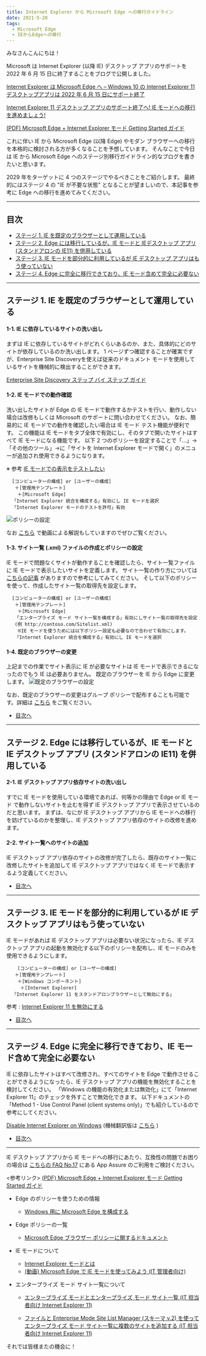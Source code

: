 ```yaml
---
title: Internet Explorer から Microsoft Edge への移行ガイドライン
date: 2021-5-20
tags: 
  - Microsoft Edge
  - IEからEdgeへの移行
---
```


みなさんこんにちは！

Microsoft は Internet Explorer (以降 IE) デスクトップ アプリのサポートを 2022 年 6 月 15 日に終了することをブログで公開しました。

[Internet Explorer は Microsoft Edge へ – Windows 10 の Internet Explorer 11 デスクトップアプリは 2022 年 6 月 15 日にサポート終了](https://blogs.windows.com/japan/2021/05/19/the-future-of-internet-explorer-on-windows-10-is-in-microsoft-edge/)

[Internet Explorer 11 デスクトップ アプリのサポート終了へ! IE モードへの移行を進めましょう!](https://jpdsi.github.io/blog/internet-explorer-microsoft-edge/internet-explorer-app-end-of-support/)

[(PDF) Microsoft Edge + Internet Explorer モード Getting Started ガイド](https://46c4ts1tskv22sdav81j9c69-wpengine.netdna-ssl.com/wp-content/uploads/prod/sites/31/2021/05/a837387e3dad2d655f50ebc0e83c8edf.pdf)

これに伴い IE から Microsoft Edge (以降 Edge) やモダン ブラウザーへの移行を本格的に検討される方が多くなることを予想しています。
そんなことで今日は IE から Microsoft Edge へのステージ別移行ガイドライン的なブログを書きたいと思います。

2029 年をターゲットに 4 つのステージでやるべきことをご紹介します。
最終的にはステージ 4 の "IE が不要な状態" となることが望ましいので、本記事を参考に Edge への移行を進めてみてください。

---

## 目次

- [ステージ 1. IE を既定のブラウザーとして運用している](#ステージ-1-IE-を既定のブラウザーとして運用している)
- [ステージ 2. Edge には移行しているが、IE モードと IEデスクトップ アプリ (スタンドアロンの IE11) を併用している](#ステージ-2-Edge-には移行しているが、IE-モードと-IE-デスクトップ-アプリ-スタンドアロンの-IE11-を併用している)
- [ステージ 3. IE モードを部分的に利用しているが IE デスクトップ アプリはもう使っていない](#ステージ-3-IE-モードを部分的に利用しているが-IE-デスクトップ-アプリはもう使っていない)
- [ステージ 4. Edge に完全に移行できており、IE モード含めて完全に必要ない](#ステージ-4-Edge-に完全に移行できており、IE-モード含めて完全に必要ない)

---

## ステージ 1. IE を既定のブラウザーとして運用している

#### 1-1. IE に依存しているサイトの洗い出し
まずは IE に依存しているサイトがどれくらいあるのか、また、具体的にどのサイトが依存しているのか洗い出します。
1 ページずつ確認することが確実ですが、Enterprise Site Discoveryを使えば従来のドキュメント モードを使用しているサイトを機械的に検出することができます。

[Enterprise Site Discovery ステップ バイ ステップ ガイド](https://docs.microsoft.com/ja-jp/deployedge/edge-ie-mode-site-discovery)

#### 1-2. IE モードでの動作確認
洗い出したサイトが Edge の IE モードで動作するかテストを行い、動作しない場合は改修もしくは Microsoft のサポートに問い合わせてください。
なお、簡易的に IE モードでの動作を確認したい場合は IE モード テスト機能が便利です。
この機能は IE モードをタブ全体で有効にし、そのタブで開いたサイトはすべて IE モードになる機能です。
以下 2 つのポリシーを設定することで「…」->「その他のツール」->に「サイトを Internet Explorer モードで開く」のメニューが追加され使用できるようになります。

※ 参考 [IE モードでの表示をテストしたい](https://jpdsi.github.io/blog/internet-explorer-microsoft-edge/ie-mode-faq/#IE-%E3%83%A2%E3%83%BC%E3%83%89%E3%81%A7%E3%81%AE%E8%A1%A8%E7%A4%BA%E3%82%92%E3%83%86%E3%82%B9%E3%83%88%E3%81%97%E3%81%9F%E3%81%84)

      [コンピューターの構成] or [ユーザーの構成]
       ＋[管理用テンプレート]
        ＋[Microsoft Edge]
      「Internet Explorer 統合を構成する」有効にし IE モードを選択
      「Internet Explorer モードのテストを許可」有効

![ポリシーの設定](./guidelines-for-migrating-from-ie-to-microsoft-edge/1.png)

なお [こちら](https://youtu.be/XPFx4A32npk) で動画による解説もしていますのでぜひご覧ください。

#### 1-3. サイト一覧 (.xml) ファイルの作成とポリシーの設定
IE モードで問題なくサイトが動作することを確認したら、サイト一覧ファイルに IE モードで表示したいサイトを定義します。
サイト一覧の作り方については [こちらの記事](https://jpdsi.github.io/blog/internet-explorer-microsoft-edge/edge-ie-mode-site-list-manager/) がありますので参考にしてみてください。
そして以下のポリシーを使って、作成したサイト一覧の取得先を設定します。

      [コンピューターの構成] or [ユーザーの構成]
       ＋[管理用テンプレート]
        ＋[Microsoft Edge]
       「エンタープライズ モード サイト一覧を構成する」有効にしサイト一覧の取得先を設定
       (例 http://contoso.com/Sitelist.xml)
        ※IE モードを使うためには以下ポリシー設定も必要なので合わせて有効にします。
       「Internet Explorer 統合を構成する」有効にし IE モードを選択

#### 1-4. 既定のブラウザーの変更
上記までの作業でサイト表示に IE が必要なサイトは IE モードで表示できるになったのでもう IE は必要ありません。
既定のブラウザーを IE から Edge に変更します。
![既定のブラウザーの設定](./guidelines-for-migrating-from-ie-to-microsoft-edge/2.png)

なお、既定のブラウザーの変更はグループ ポリシーで配布することも可能です。詳細は [こちら](https://docs.microsoft.com/ja-jp/deployedge/edge-default-browser) をご覧ください。

- [目次へ](#目次)
---

## ステージ 2. Edge には移行しているが、IE モードと IE デスクトップ アプリ (スタンドアロンの IE11) を併用している
#### 2-1. IE デスクトップ アプリ依存サイトの洗い出し
すでに IE モードを使用している環境であれば、何等かの理由で Edge or IE モード で動作しないサイトを止むを得ず IE デスクトップ アプリで表示させているのだと思います。
まずは、なにが IE デスクトップ アプリから IE モードへの移行を妨げているのかを整理し、IE デスクトップ アプリ依存のサイトの改修を進めます。

#### 2-2. サイト一覧へのサイトの追加
IE デスクトップ アプリ依存のサイトの改修が完了したら、既存のサイト一覧に改修したサイトを追加して IE デスクトップ アプリではなく IE モードで表示するよう定義してください。

- [目次へ](#目次)
---

## ステージ 3. IE モードを部分的に利用しているが IE デスクトップ アプリはもう使っていない
IE モードがあれば IE デスクトップ アプリは必要ない状況になったら、IE デスクトップ アプリの起動を無効化する以下のポリシーを配布し、IE モードのみを使用できるようにします。

        [コンピューターの構成] or [ユーザーの構成]
       ＋[管理用テンプレート]
        ＋[Windows コンポーネント]
         ＋[Internet Explorer]
      「Internet Explorer 11 をスタンドアロンブラウザーとして無効にする」

参考 : [Internet Explorer 11 を無効にする](https://docs.microsoft.com/ja-jp/deployedge/edge-ie-disable-ie11)

- [目次へ](#目次)
---

## ステージ 4. Edge に完全に移行できており、IE モード含めて完全に必要ない
IE に依存したサイトはすべて改修され、すべてのサイトを Edge で動作させることができるようになったら、IE デスクトップ アプリの機能を無効化することを検討してください。
「Windows の機能の有効化または無効化」にて「Internet Explorer 11」のチェックを外すことで無効化できます。
以下ドキュメントの「Method 1 - Use Control Panel (client systems only)」でも紹介しているので参考にしてください。

[Disable Internet Explorer on Windows](https://docs.microsoft.com/en-us/troubleshoot/browsers/disable-internet-explorer-windows) (機械翻訳版は [こちら](https://docs.microsoft.com/ja-jp/troubleshoot/browsers/disable-internet-explorer-windows) )

- [目次へ](#目次)
---

IE デスクトップ アプリから IE モードへの移行にあたり、互換性の問題でお困りの場合は [こちらの FAQ No.17](https://blogs.windows.com/japan/2021/05/19/internet-explorer-11-desktop-app-retirement-faq/) にある App Assure のご利用をご検討ください。


<参考リンク>
[(PDF) Microsoft Edge + Internet Explorer モード Getting Started ガイド](https://46c4ts1tskv22sdav81j9c69-wpengine.netdna-ssl.com/wp-content/uploads/prod/sites/31/2021/05/a837387e3dad2d655f50ebc0e83c8edf.pdf)

- Edge のポリシーを使うための情報
    * [Windows 用に Microsoft Edge を構成する](https://docs.microsoft.com/ja-jp/deployedge/configure-microsoft-edge)

- Edge ポリシーの一覧
    * [Microsoft Edge ブラウザー ポリシーに関するドキュメント](https://docs.microsoft.com/ja-jp/deployedge/configure-microsoft-edge)

- IE モードについて
    * [Internet Explorer モードとは](https://docs.microsoft.com/ja-jp/deployedge/edge-ie-mode)
    * [(動画) Microsoft Edge で IE モードを使ってみよう (IT 管理者向け)](https://youtu.be/XPFx4A32npk)

- エンタープライズ モード サイト一覧について
    * [エンタープライズ モードとエンタープライズ モード サイト一覧 (IT 担当者向け Internet Explorer 11)](https://docs.microsoft.com/ja-jp/internet-explorer/ie11-deploy-guide/what-is-enterprise-mode)

    * [ファイルと Enterprise Mode Site List Manager (スキーマ v.2) を使ってエンタープライズ モード サイト一覧に複数のサイトを追加する (IT 担当者向け Internet Explorer 11)](https://docs.microsoft.com/ja-jp/internet-explorer/ie11-deploy-guide/add-multiple-sites-to-enterprise-mode-site-list-using-the-version-2-schema-and-enterprise-mode-tool)


それでは皆様またの機会に！